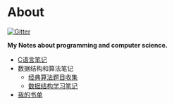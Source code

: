 # About 
[![Gitter](https://badges.gitter.im/Join%20Chat.svg)](https://gitter.im/finlay-liu/awesome-note?utm_source=badge&utm_medium=badge&utm_campaign=pr-badge)

**My Notes about programming and computer science.**
- [C语言笔记](https://github.com/finlay-liu/InfoRecord/tree/master/C)
- 数据结构和算法笔记
	- [经典算法题目收集](https://github.com/finlay-liu/InfoRecord/tree/master/Algorithm/AlgorithmExercises.md)
	- [数据结构学习笔记](https://github.com/finlay-liu/InfoRecord/tree/master/Algorithm/LearnAlgorithm.md)
- [我的书单](https://github.com/finlay-liu/InfoRecord/blob/master/Books/)
